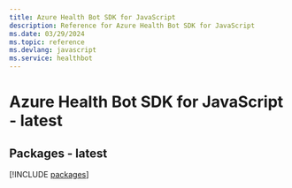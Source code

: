 ```yaml
---
title: Azure Health Bot SDK for JavaScript
description: Reference for Azure Health Bot SDK for JavaScript
ms.date: 03/29/2024
ms.topic: reference
ms.devlang: javascript
ms.service: healthbot
---
```

# Azure Health Bot SDK for JavaScript - latest
## Packages - latest
[!INCLUDE [packages](health-bot-index.md)]